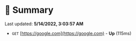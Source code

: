 # 📖 Summary
Last updated: **5/14/2022, 3:03:57 AM**

- `GET` [https://google.com](https://google.com) - **Up** (115ms)
